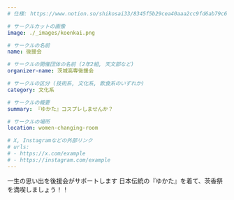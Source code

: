 ```yaml
---
# 仕様: https://www.notion.so/shikosai33/8345f5b29cea40aaa2cc9fd6ab79c6a6?pvs=4#5438a1577b604f39a67658a72f2283b8

# サークルカットの画像
image: ./_images/koenkai.png

# サークルの名前
name: 後援会

# サークルの開催団体の名前 (2年2組, 天文部など)
organizer-name: 茨城高専後援会

# サークルの区分 (技術系, 文化系, 飲食系のいずれか)
category: 文化系

# サークルの概要
summary: 『ゆかた』コスプレしませんか？

# サークルの場所
location: women-changing-room

# X, Instagramなどの外部リンク
# urls:
# - https://x.com/example
# - https://instagram.com/example
---
```

一生の思い出を後援会がサポートします
日本伝統の『ゆかた』を着て、茨香祭を満喫しましょう！！
